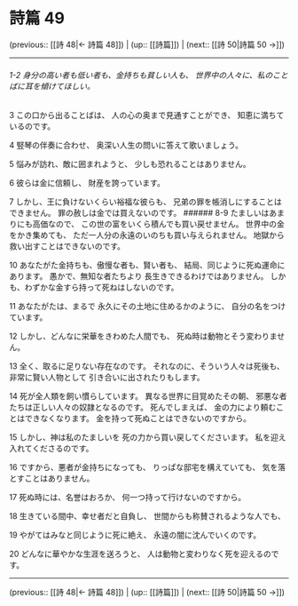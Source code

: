 # 詩篇 49

(previous:: [[詩 48|← 詩篇 48]]) | (up:: [[詩篇]]) | (next:: [[詩 50|詩篇 50 →]])

***
###### 1-2 身分の高い者も低い者も、金持ちも貧しい人も、 世界中の人々に、私のことばに耳を傾けてほしい。 

3 この口から出ることばは、 人の心の奥まで見通すことができ、 知恵に満ちているのです。 

4 竪琴の伴奏に合わせ、 奥深い人生の問いに答えて歌いましょう。 

5 悩みが訪れ、敵に囲まれようと、 少しも恐れることはありません。 

6 彼らは金に信頼し、 財産を誇っています。 

7 しかし、王に負けないくらい裕福な彼らも、 兄弟の罪を帳消しにすることはできません。 罪の赦しは金では買えないのです。 ###### 8-9 たましいはあまりにも高価なので、 この世の富をいくら積んでも買い戻せません。 世界中の金をかき集めても、 ただ一人分の永遠のいのちも買い与えられません。 地獄から救い出すことはできないのです。 

10 あなたがた金持ちも、傲慢な者も、賢い者も、 結局、同じように死ぬ運命にあります。 愚かで、無知な者たちより 長生きできるわけではありません。 しかも、わずかな金すら持って死ねはしないのです。 

11 あなたがたは、まるで 永久にその土地に住めるかのように、 自分の名をつけています。 

12 しかし、どんなに栄華をきわめた人間でも、 死ぬ時は動物とそう変わりません。 

13 全く、取るに足りない存在なのです。 それなのに、そういう人々は死後も、 非常に賢い人物として 引き合いに出されたりもします。 

14 死が全人類を飼い慣らしています。 異なる世界に目覚めたその朝、 邪悪な者たちは正しい人々の奴隷となるのです。 死んでしまえば、 金の力により頼むことはできなくなります。 金を持って死ぬことはできないのですから。 

15 しかし、神は私のたましいを 死の力から買い戻してくださいます。 私を迎え入れてくださるのです。 

16 ですから、悪者が金持ちになっても、 りっぱな邸宅を構えていても、 気を落とすことはありません。 

17 死ぬ時には、名誉はおろか、 何一つ持って行けないのですから。 

18 生きている間中、幸せ者だと自負し、 世間からも称賛されるような人でも、 

19 やがてはみなと同じように死に絶え、 永遠の闇に沈んでいくのです。 

20 どんなに華やかな生涯を送ろうと、 人は動物と変わりなく死を迎えるのです。

***

(previous:: [[詩 48|← 詩篇 48]]) | (up:: [[詩篇]]) | (next:: [[詩 50|詩篇 50 →]])

